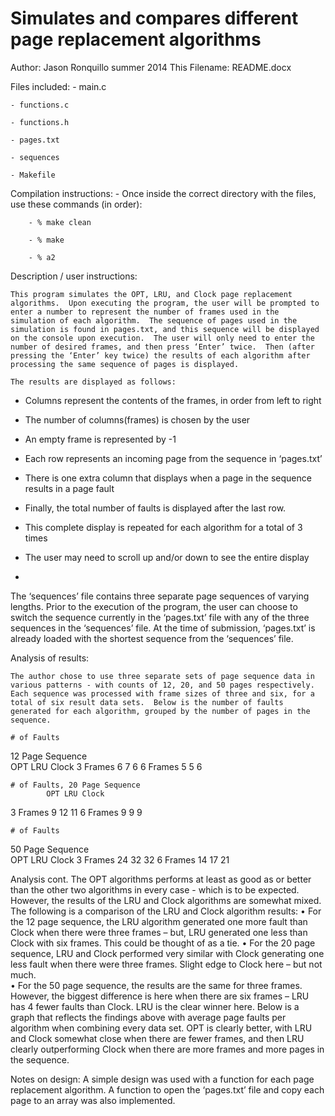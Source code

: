 Simulates and compares different page replacement algorithms
========
Author:  Jason Ronquillo
summer 2014
This Filename:  README.docx

Files included:
	- main.c
	
	- functions.c
	
	- functions.h
	
	- pages.txt
	
	- sequences
	
	- Makefile

Compilation instructions:
	- Once inside the correct directory with the files, use these commands (in order):
	
		- % make clean
		
		- % make
		
		- % a2

Description / user instructions: 

	This program simulates the OPT, LRU, and Clock page replacement algorithms.  Upon executing the program, the user will be prompted to enter a number to represent the number of frames used in the simulation of each algorithm.  The sequence of pages used in the simulation is found in pages.txt, and this sequence will be displayed on the console upon execution.  The user will only need to enter the number of desired frames, and then press ‘Enter’ twice.  Then (after pressing the ‘Enter’ key twice) the results of each algorithm after processing the same sequence of pages is displayed.
	
	The results are displayed as follows:
	
  - Columns represent the contents of the frames, in order from left to right
  
  - The number of columns(frames) is chosen by the user
  
  - An empty frame is represented by -1
  
  - Each row represents an incoming page from the sequence in ‘pages.txt’
  
  - There is one extra column that displays when a page in the sequence results in a page fault
  
  - Finally, the total number of faults is displayed after the last row.
  
  - This complete display is repeated for each algorithm for a total of 3 times
  
  - The user may need to scroll up and/or down to see the entire display
  - 
The ‘sequences’ file contains three separate page sequences of varying lengths.  Prior to the execution of the program, the user can choose to switch the sequence currently in the ‘pages.txt’ file with any of the three sequences in the ‘sequences’ file.  At the time of submission, ‘pages.txt’ is already loaded with the shortest sequence from the ‘sequences’ file.  

Analysis of results:

	The author chose to use three separate sets of page sequence data in various patterns - with counts of 12, 20, and 50 pages respectively.  Each sequence was processed with frame sizes of three and six, for a total of six result data sets.  Below is the number of faults generated for each algorithm, grouped by the number of pages in the sequence.

 	# of Faults
12 Page Sequence	
 	OPT	LRU	Clock
3 Frames	6	7	6
6 Frames	5	5	6

	# of Faults, 20 Page Sequence	 
 	        OPT	LRU	Clock
3 Frames	9	  12	11
6 Frames	9	  9	  9

	# of Faults
50 Page Sequence	 
 	OPT	LRU	Clock
3 Frames	24	32	32
6 Frames	14	17	21

Analysis cont. 
	The OPT algorithms performs at least as good as or better than the other two algorithms in every case - which is to be expected.  However, the results of the LRU and Clock algorithms are somewhat mixed.  The following is a comparison of the LRU and Clock algorithm results:
•	For the 12 page sequence, the LRU algorithm generated one more fault than Clock when there were three frames – but, LRU generated one less than Clock with six frames.  This could be thought of as a tie.
•	For the 20 page sequence, LRU and Clock performed very similar with Clock generating one less fault when there were three frames.  Slight edge to Clock here – but not much.    
•	For the 50 page sequence, the results are the same for three frames.  However, the biggest difference is here when there are six frames – LRU has 4 fewer faults than Clock.  LRU is the clear winner here.
Below is a graph that reflects the findings above with average page faults per algorithm when combining every data set.  OPT is clearly better, with LRU and Clock somewhat close when there are fewer frames, and then LRU clearly outperforming Clock when there are more frames and more pages in the sequence.  

	 

Notes on design:
	A simple design was used with a function for each page replacement algorithm.  A function to open the ‘pages.txt’ file and copy each page to an array was also implemented.  



